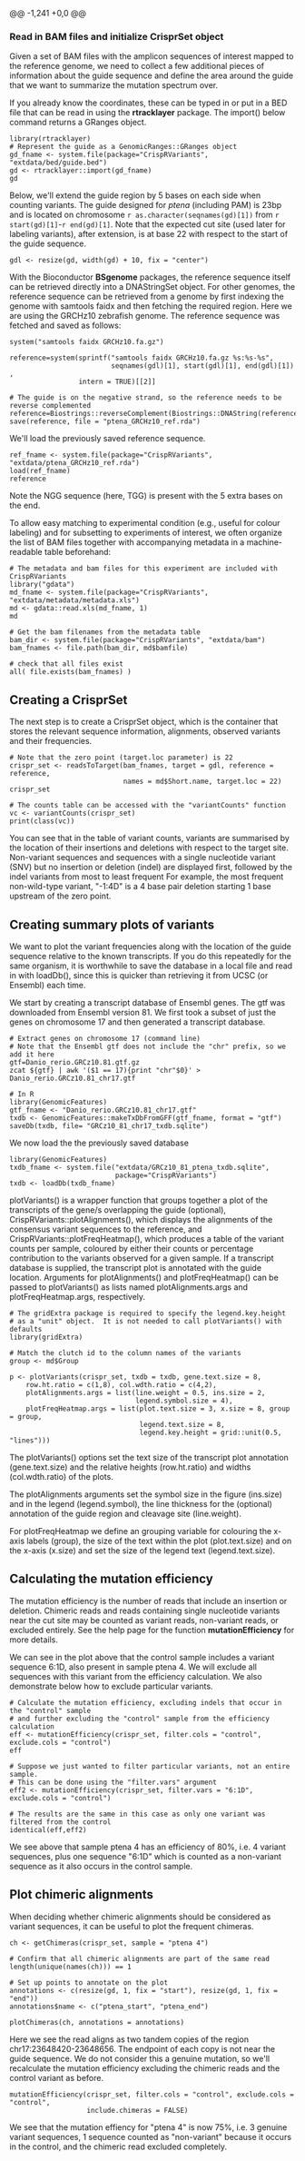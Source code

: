 @@ -1,241 +0,0 @@
### Read in BAM files and initialize CrisprSet object

Given a set of BAM files with the amplicon sequences of interest mapped to the reference genome, we need to collect a few additional pieces of information
about the guide sequence and define the area around the guide that we want to
summarize the mutation spectrum over.

If you already know the coordinates, these can be typed in or put in a BED file
that can be read in using the **rtracklayer** package.  The import() below command
returns a GRanges object.

```{r, message=FALSE}
library(rtracklayer)
# Represent the guide as a GenomicRanges::GRanges object
gd_fname <- system.file(package="CrispRVariants", "extdata/bed/guide.bed")
gd <- rtracklayer::import(gd_fname)
gd
```

Below, we'll extend the guide region by 5 bases on each side when counting variants.
The guide designed for *ptena* (including PAM) is 23bp and is located on chromosome
`r as.character(seqnames(gd)[1])` from `r start(gd)[1]`-`r end(gd)[1]`.  Note that
the expected cut site (used later for labeling variants), after extension, is 
at base 22 with respect to the start of the guide sequence.

```{r, message=FALSE}
gdl <- resize(gd, width(gd) + 10, fix = "center")
```

With the Bioconductor **BSgenome** packages, the reference sequence itself can be
retrieved directly into a DNAStringSet object.  For other genomes, the reference
sequence can be retrieved from a genome by first indexing the genome with samtools
faidx and then fetching the required region.  Here we are using the GRCHz10
zebrafish genome.  The reference sequence was fetched and saved as follows:

```{r, eval=FALSE}
system("samtools faidx GRCHz10.fa.gz")

reference=system(sprintf("samtools faidx GRCHz10.fa.gz %s:%s-%s", 
                         seqnames(gdl)[1], start(gdl)[1], end(gdl)[1]) , 
                 intern = TRUE)[[2]]

# The guide is on the negative strand, so the reference needs to be reverse complemented
reference=Biostrings::reverseComplement(Biostrings::DNAString(reference))
save(reference, file = "ptena_GRCHz10_ref.rda")
```

We'll load the previously saved reference sequence.

```{r}
ref_fname <- system.file(package="CrispRVariants", "extdata/ptena_GRCHz10_ref.rda")
load(ref_fname)
reference
```

Note the NGG sequence (here, TGG) is present with the 5 extra bases on the end.

To allow easy matching to experimental condition (e.g., useful for colour labeling)
and for subsetting to experiments of interest, we often organize the list of BAM
files together with accompanying metadata in a machine-readable table beforehand:

```{r, message=FALSE}
# The metadata and bam files for this experiment are included with CrispRVariants
library("gdata")
md_fname <- system.file(package="CrispRVariants", "extdata/metadata/metadata.xls")
md <- gdata::read.xls(md_fname, 1)
md

# Get the bam filenames from the metadata table
bam_dir <- system.file(package="CrispRVariants", "extdata/bam")
bam_fnames <- file.path(bam_dir, md$bamfile)

# check that all files exist
all( file.exists(bam_fnames) )
```

## Creating a CrisprSet 
The next step is to create a CrisprSet object, which is the container that stores
the relevant sequence information, alignments, observed variants and their frequencies.

```{r, message=FALSE}
# Note that the zero point (target.loc parameter) is 22
crispr_set <- readsToTarget(bam_fnames, target = gdl, reference = reference,
                            names = md$Short.name, target.loc = 22)
crispr_set

# The counts table can be accessed with the "variantCounts" function
vc <- variantCounts(crispr_set)
print(class(vc))
```

You can see that in the table of variant counts, variants are summarised by the
location of their insertions and deletions with respect to the target site.
Non-variant sequences and sequences with a single nucleotide variant (SNV) but
no insertion or deletion (indel) are displayed first, followed by the indel
variants from most to least frequent  For example, the most frequent
non-wild-type variant, "-1:4D" is a 4 base pair deletion starting 1 base
upstream of the zero point.

## Creating summary plots of variants

We want to plot the variant frequencies along with the location of the guide
sequence relative to the known transcripts.  If you do this repeatedly for the
same organism, it is worthwhile to save the database in a local file and read
in with loadDb(), since this is quicker than retrieving it from UCSC
(or Ensembl) each time.

We start by creating a transcript database of Ensembl genes.  The gtf was
downloaded from Ensembl version 81.  We first took a subset of just the genes
on chromosome 17 and then generated a transcript database.

```{r, engine='bash', eval=FALSE}
# Extract genes on chromosome 17 (command line)
# Note that the Ensembl gtf does not include the "chr" prefix, so we add it here 
gtf=Danio_rerio.GRCz10.81.gtf.gz
zcat ${gtf} | awk '($1 == 17){print "chr"$0}' > Danio_rerio.GRCz10.81_chr17.gtf
```

```{r, eval = FALSE}
# In R
library(GenomicFeatures)
gtf_fname <- "Danio_rerio.GRCz10.81_chr17.gtf"
txdb <- GenomicFeatures::makeTxDbFromGFF(gtf_fname, format = "gtf")
saveDb(txdb, file= "GRCz10_81_chr17_txdb.sqlite")
```
We now load the the previously saved database 

```{r, echo=FALSE, message=FALSE}
library(GenomicFeatures)
txdb_fname <- system.file("extdata/GRCz10_81_ptena_txdb.sqlite", 
                          package="CrispRVariants")
txdb <- loadDb(txdb_fname)
```

plotVariants() is a wrapper function that groups together a plot of the
transcripts of the gene/s overlapping the guide (optional),
CrispRVariants::plotAlignments(), which displays the alignments of the
consensus variant sequences to the reference, and
CrispRVariants::plotFreqHeatmap(), which produces a table of the variant
counts per sample, coloured by either their counts or percentage contribution
to the variants observed for a given sample.  If a transcript database is supplied,
the transcript plot is  annotated with the guide location. Arguments for
plotAlignments() and plotFreqHeatmap() can be passed to plotVariants() as lists
named plotAlignments.args and plotFreqHeatmap.args, respectively.

```{r}
# The gridExtra package is required to specify the legend.key.height 
# as a "unit" object.  It is not needed to call plotVariants() with defaults
library(gridExtra)

# Match the clutch id to the column names of the variants
group <- md$Group
```


```{r, fig.width = 8.5, fig.height = 9.5, message = FALSE, fig.cap = "(Top) schematic of gene structure showing guide location (left) consensus sequences for variants (right) variant counts in each embryo."}
p <- plotVariants(crispr_set, txdb = txdb, gene.text.size = 8, 
    row.ht.ratio = c(1,8), col.wdth.ratio = c(4,2),
    plotAlignments.args = list(line.weight = 0.5, ins.size = 2, 
                               legend.symbol.size = 4),
    plotFreqHeatmap.args = list(plot.text.size = 3, x.size = 8, group = group, 
                                legend.text.size = 8, 
                                legend.key.height = grid::unit(0.5, "lines"))) 
```

The plotVariants() options set the text size of the transcript plot annotation
(gene.text.size) and the relative heights (row.ht.ratio) and widths
(col.wdth.ratio) of the plots. 

The plotAlignments arguments set the symbol size in the figure (ins.size)
and in the legend (legend.symbol), the line thickness for the (optional)
annotation of the guide region and cleavage site (line.weight). 

For plotFreqHeatmap we define an grouping variable for colouring the x-axis
labels (group), the size of the text within the plot (plot.text.size) and on
the x-axis (x.size) and set the size of the legend text (legend.text.size).

## Calculating the mutation efficiency

The mutation efficiency is the number of reads that include an insertion or
deletion.  Chimeric reads and reads containing single nucleotide variants near
the cut site may be counted as variant reads, non-variant reads, or excluded
entirely.  See the help page for the function **mutationEfficiency** for more
details.

We can see in the plot above that the control sample includes a variant
sequence 6:1D, also present in sample ptena 4.  We will exclude all sequences
with this variant from the efficiency calculation.  We also demonstrate below
how to exclude particular variants. 


```{r}
# Calculate the mutation efficiency, excluding indels that occur in the "control" sample
# and further excluding the "control" sample from the efficiency calculation
eff <- mutationEfficiency(crispr_set, filter.cols = "control", exclude.cols = "control")
eff

# Suppose we just wanted to filter particular variants, not an entire sample.
# This can be done using the "filter.vars" argument
eff2 <- mutationEfficiency(crispr_set, filter.vars = "6:1D", exclude.cols = "control")

# The results are the same in this case as only one variant was filtered from the control
identical(eff,eff2)
```

We see above that sample ptena 4 has an efficiency of 80%, i.e. 4 variant sequences,
plus one sequence "6:1D" which is counted as a non-variant sequence as it also
occurs in the control sample.

## Plot chimeric alignments

When deciding whether chimeric alignments should be considered as variant sequences,
it can be useful to plot the frequent chimeras.  


```{r}
ch <- getChimeras(crispr_set, sample = "ptena 4")

# Confirm that all chimeric alignments are part of the same read
length(unique(names(ch))) == 1

# Set up points to annotate on the plot
annotations <- c(resize(gd, 1, fix = "start"), resize(gd, 1, fix = "end"))
annotations$name <- c("ptena_start", "ptena_end")

plotChimeras(ch, annotations = annotations)

```

Here we see the read aligns as two tandem copies of the region chr17:23648420-23648656.
The endpoint of each copy is not near the guide sequence.  We do not consider this a
genuine mutation, so we'll recalculate the mutation efficiency excluding the chimeric
reads and the control variant as before.

```{r}
mutationEfficiency(crispr_set, filter.cols = "control", exclude.cols = "control",
                   include.chimeras = FALSE)
```

We see that the mutation effiency for "ptena 4" is now 75%, i.e. 3 genuine variant
sequences, 1 sequence counted as "non-variant" because it occurs in the control,
and the chimeric read excluded completely.
